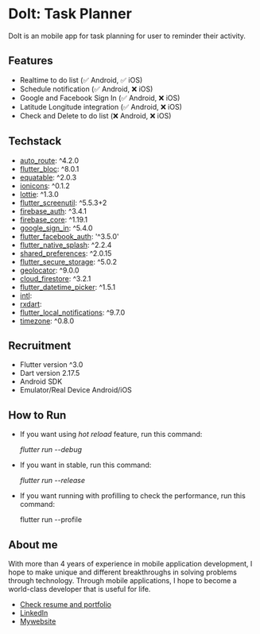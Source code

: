 # DoIt: Task Planner

DoIt is an mobile app for task planning for user to reminder their activity.

## Features

 - Realtime to do list (✅ Android, ✅ iOS)
 - Schedule notification (✅ Android, ❌ iOS)
 - Google and Facebook Sign In (✅ Android, ❌ iOS)
 - Latitude Longitude integration (✅ Android, ❌ iOS)
 - Check and Delete to do list (❌ Android, ❌ iOS)

## Techstack

 - [auto_route](https://pub.dev/packages/auto_route): ^4.2.0 
 - [flutter_bloc](https://pub.dev/packages/flutter_bloc): ^8.0.1 
 - [equatable](https://pub.dev/packages/equatable): ^2.0.3 
 - [ionicons](https://pub.dev/packages/ionicons): ^0.1.2
 - [lottie](https://pub.dev/packages/lottie): ^1.3.0 
 - [flutter_screenutil](https://pub.dev/packages/flutter_screenutil): ^5.5.3+2 
 - [firebase_auth](https://pub.dev/packages/firebase_auth): ^3.4.1 
 - [firebase_core](https://pub.dev/packages/firebase_core): ^1.19.1 
 - [google_sign_in](https://pub.dev/packages/google_sign_in): ^5.4.0
 - [flutter_facebook_auth](https://pub.dev/packages/flutter_facebook_auth): '^3.5.0'
 - [flutter_native_splash](https://pub.dev/packages/flutter_native_splash): ^2.2.4
 - [shared_preferences](https://pub.dev/packages/shared_preferences): ^2.0.15 
 - [flutter_secure_storage](https://pub.dev/packages/flutter_secure_storage): ^5.0.2
 - [geolocator](https://pub.dev/packages/geolocator): ^9.0.0 
 - [cloud_firestore](https://pub.dev/packages/cloud_firestore): ^3.2.1 
 - [flutter_datetime_picker](https://pub.dev/packages/flutter_datetime_picker): ^1.5.1 
 - [intl](https://pub.dev/packages/intl): 
 - [rxdart](https://pub.dev/packages/rxdart): 
 - [flutter_local_notifications](https://pub.dev/packages/flutter_local_notifications): ^9.7.0 
 - [timezone](https://pub.dev/packages/timezone): ^0.8.0
## Recruitment
- Flutter version ^3.0
- Dart version 2.17.5
- Android SDK
- Emulator/Real Device Android/iOS

## How to Run

 - If you want using *hot reload* feature, run this command:

    *flutter run --debug*

 - If you want in stable, run this command:

    *flutter run --release*

 - If you want running with profilling to check the performance, run this command:

    flutter run --profile

## About me
With more than 4 years of experience in mobile application development, I hope to make unique and different breakthroughs in solving problems through technology. Through mobile applications, I hope to become a world-class developer that is useful for life.  

 - [Check resume and portfolio](https://linktr.ee/meetucup)
 - [LinkedIn](https://www.linkedin.com/in/yusufhnf/) 
 - [Mywebsite](yusufhnf.github.io)

 